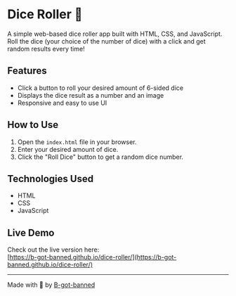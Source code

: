 # Dice Roller 🎲

A simple web-based dice roller app built with HTML, CSS, and JavaScript.  
Roll the dice (your choice of the number of dice) with a click and get random results every time!

## Features

- Click a button to roll your desired amount of 6-sided dice  
- Displays the dice result as a number and an image  
- Responsive and easy to use UI  

## How to Use

1. Open the `index.html` file in your browser.
2. Enter your desired amount of dice.
3. Click the "Roll Dice" button to get a random dice number.  

## Technologies Used

- HTML  
- CSS  
- JavaScript  

## Live Demo

Check out the live version here:  
[https://b-got-banned.github.io/dice-roller/](https://b-got-banned.github.io/dice-roller/)

---

Made with 💜 by [B-got-banned](https://github.com/B-got-banned)
